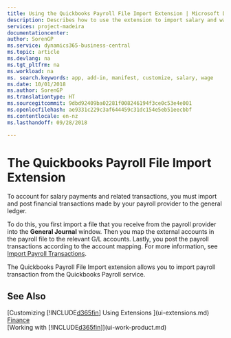 ```yaml
---
title: Using the Quickbooks Payroll File Import Extension | Microsoft Docs
description: Describes how to use the extension to import salary and wage transactions from the Quickbooks Payroll service.
services: project-madeira
documentationcenter: 
author: SorenGP
ms.service: dynamics365-business-central
ms.topic: article
ms.devlang: na
ms.tgt_pltfrm: na
ms.workload: na
ms. search.keywords: app, add-in, manifest, customize, salary, wage
ms.date: 10/01/2018
ms.author: SorenGP
ms.translationtype: HT
ms.sourcegitcommit: 9dbd92409ba02281f008246194f3ce0c53e4e001
ms.openlocfilehash: ae9331c229c3af644459c31dc154e5eb51eecbbf
ms.contentlocale: en-nz
ms.lasthandoff: 09/28/2018

---
```

# <a name="the-quickbooks-payroll-file-import-extension"></a>The Quickbooks Payroll File Import Extension
To account for salary payments and related transactions, you must import and post financial transactions made by your payroll provider to the general ledger.

To do this, you first import a file that you receive from the payroll provider into the **General Journal** window. Then you map the external accounts in the payroll file to the relevant G/L accounts. Lastly, you post the payroll transactions according to the account mapping. For more information, see [Import Payroll Transactions](finance-how-import-payroll-transactions.md).

The Quickbooks Payroll File Import extension allows you to import payroll transaction from the Quickbooks Payroll service.

## <a name="see-also"></a>See Also
[Customizing [!INCLUDE[d365fin](includes/d365fin_md.md)] Using Extensions ](ui-extensions.md)    
[Finance](finance.md)    
[Working with [!INCLUDE[d365fin](includes/d365fin_md.md)]](ui-work-product.md)


